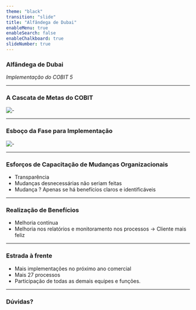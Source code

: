 ```yaml
---
theme: "black"
transition: "slide"
title: "Alfândega de Dubai"
enableMenu: true
enableSearch: false
enableChalkboard: true
slideNumber: true
---
```


### Alfândega de Dubai

_Implementação do COBIT 5_

---

### A Cascata de Metas do COBIT
![-](https://www.isaca.org/resources/news-and-trends/industry-news/2016/-/media/images/isacadp/project/isaca/articles/cobit-focus/2016/cf-18-january-2016-2.jpg)

---

### Esboço da Fase para Implementação
![-](https://www.isaca.org/resources/news-and-trends/industry-news/2016/-/media/images/isacadp/project/isaca/articles/cobit-focus/2016/cf-18-january-2016-3.jpg)

---

### Esforços de Capacitação de Mudanças Organizacionais

- Transparência
- Mudanças desnecessárias não seriam feitas
- Mudança ? Apenas se há benefícios claros e identificáveis ​​

---

### Realização de Benefícios

- Melhoria contínua
- Melhoria nos relatórios e monitoramento nos processos -> Cliente mais feliz

---

### Estrada à frente

- Mais implementações no próximo ano comercial
- Mais 27 processos 
- Participação de todas as demais equipes e funções.

---

### Dúvidas?

